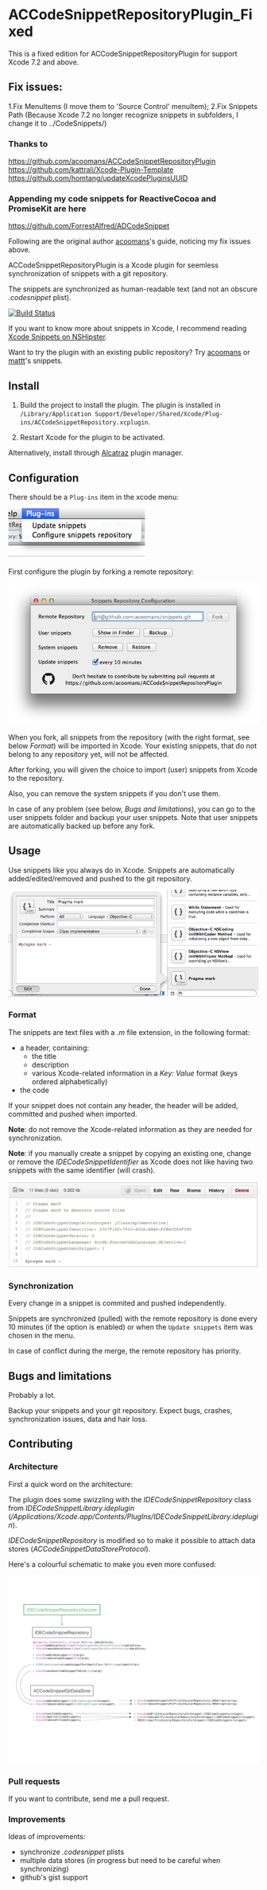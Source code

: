 # ACCodeSnippetRepositoryPlugin_Fixed

  This is a fixed edition for ACCodeSnippetRepositoryPlugin for support Xcode 7.2 and above.

## Fix issues:
  1.Fix MenuItems (I move them to 'Source Control' menuItem); 
  2.Fix Snippets Path (Because Xcode 7.2 no longer recognize snippets in subfolders, I change it to ../CodeSnippets/)

### Thanks to
  https://github.com/acoomans/ACCodeSnippetRepositoryPlugin
  https://github.com/kattrali/Xcode-Plugin-Template
  https://github.com/homtang/updateXcodePluginsUUID

### Appending my code snippets for ReactiveCocoa and PromiseKit are here
  https://github.com/ForrestAlfred/ADCodeSnippet
    
  Following are the original author [acoomans][acoomans]'s guide, noticing my fix issues above.
    
  ACCodeSnippetRepositoryPlugin is a Xcode plugin for seemless synchronization of snippets with a git repository.

[acoomans]: https://github.com/acoomans/  "Title"

The snippets are synchronized as human-readable text (and not an obscure _.codesnippet_ plist).

[![Build Status](https://api.travis-ci.org/acoomans/ACCodeSnippetRepositoryPlugin.png)](https://api.travis-ci.org/acoomans/ACCodeSnippetRepositoryPlugin.png)

If you want to know more about snippets in Xcode, I recommend reading [Xcode Snippets on NSHipster](http://nshipster.com/xcode-snippets/).

Want to try the plugin with an existing public repository? Try [acoomans](https://github.com/acoomans/xcode-snippets) or [mattt](https://github.com/mattt/Xcode-Snippets.git)'s snippets.


## Install

1. Build the project to install the plugin. The plugin is installed in `/Library/Application Support/Developer/Shared/Xcode/Plug-ins/ACCodeSnippetRepository.xcplugin`.

2. Restart Xcode for the plugin to be activated.

Alternatively, install through [Alcatraz](https://github.com/supermarin/Alcatraz) plugin manager.


## Configuration

There should be a `Plug-ins` item in the xcode menu:

![screenshots](Screenshots/screenshot01.png)

First configure the plugin by forking a remote repository:

![screenshots](Screenshots/screenshot02.png)

When you fork, all snippets from the repository (with the right format, see below _Format_) will be imported in Xcode. Your existing snippets, that do not belong to any repository yet, will not be affected.

After forking, you will given the choice to import (user) snippets from Xcode to the repository.

Also, you can remove the system snippets if you don't use them.

In case of any problem (see below, _Bugs and limitations_), you can go to the user snippets folder and backup your user snippets. Note that user snippets are automatically backed up before any fork.


## Usage

Use snippets like you always do in Xcode. Snippets are automatically added/edited/removed and pushed to the git repository.

![screenshots](Screenshots/screenshot03.png)

### Format 

The snippets are text files with a _.m_ file extension, in the following format:

* a header, containing:
	* the title
	* description
	* various Xcode-related information in a _Key: Value_ format (keys ordered alphabetically)
* the code

If your snippet does not contain any header, the header will be added, committed and pushed when imported.

**Note**: do not remove the Xcode-related information as they are needed for synchronization.

**Note**: if you manually create a snippet by copying an existing one, change or remove the _IDECodeSnippetIdentifier_ as Xcode does not like having two snippets with the same identifier (will crash).

![screenshots](Screenshots/screenshot04.png)

### Synchronization

Every change in a snippet is commited and pushed independently.

Snippets are synchronized (pulled) with the remote repository is done every 10 minutes (if the option is enabled) or when the `Update snippets` item was chosen in the menu.

In case of conflict during the merge, the remote repository has priority.


## Bugs and limitations

Probably a lot. 

Backup your snippets and your git repository. Expect bugs, crashes, synchronization issues, data and hair loss.


## Contributing

### Architecture

First a quick word on the architecture:

The plugin does some swizzling with the _IDECodeSnippetRepository_ class from _IDECodeSnippetLibrary.ideplugin_ (_/Applications/Xcode.app/Contents/PlugIns/IDECodeSnippetLibrary.ideplugin_).

_IDECodeSnippetRepository_ is modified so to make it possible to attach data stores (_ACCodeSnippetDataStoreProtocol_).

Here's a colourful schematic to make you even more confused:

![screenshots](Documentation/architecture.jpg)

### Pull requests

If you want to contribute, send me a pull request.

### Improvements

Ideas of improvements:

- synchronize _.codesnippet_ plists
- multiple data stores (in progress but need to be careful when synchronizing)
- github's gist support
